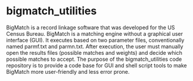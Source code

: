 bigmatch_utilities
==================

BigMatch is a record linkage software that was developed for the US Census Bureau.  BigMatch is a matching engine without a graphical user interface (GUI).  It executes based on two parameter files, conventionally named parmf.txt and parmn.txt. After execution, the user must manually open the results files (possible matches and weights) and decide which possible matches to accept.    The purpose of the bigmatch_utilities code repository is to provide a code base for GUI and shell script tools to make BigMatch more user-friendly and less error prone.
